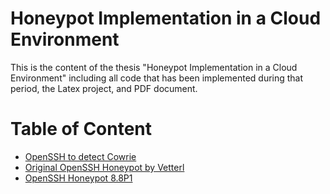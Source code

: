 # Honeypot Implementation in a Cloud Environment

This is the content of the thesis "Honeypot Implementation in a Cloud Environment" including all code that has been implemented during that period, the Latex project, and PDF document.

# Table of Content

* [OpenSSH to detect Cowrie](./openssh-portable/README_honeypot.md)
* [Original OpenSSH Honeypot by Vetterl](./sshd-honeypot/README.md)
* [OpenSSH Honeypot 8.8P1](./sshd-honeypot-8.8P1/README_honeypot.md)
